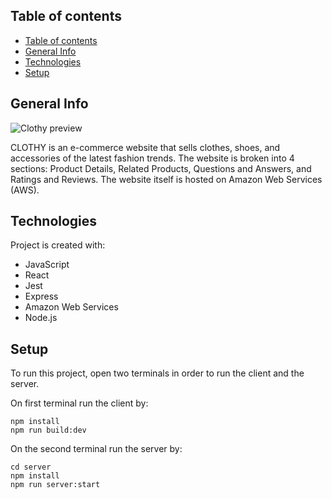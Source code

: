 ## Table of contents

- [Table of contents](#table-of-contents)
- [General Info](#general-info)
- [Technologies](#technologies)
- [Setup](#setup)

## General Info

<img alt="Clothy preview" src="./dist/images/preview.gif"/>

CLOTHY is an e-commerce website that sells clothes, shoes, and accessories of the latest fashion trends. The website is broken into 4 sections: Product Details, Related Products, Questions and Answers, and Ratings and Reviews. The website itself is hosted on Amazon Web Services (AWS).

## Technologies

Project is created with:

- JavaScript
- React
- Jest
- Express
- Amazon Web Services
- Node.js

## Setup

To run this project, open two terminals in order to run the client and the server.

On first terminal run the client by:

```
npm install
npm run build:dev
```

On the second terminal run the server by:

```
cd server
npm install
npm run server:start
```
